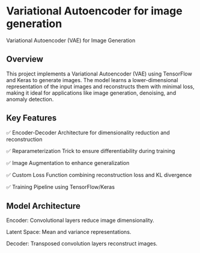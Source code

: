 # Variational Autoencoder for image generation
Variational Autoencoder (VAE) for Image Generation

## Overview

This project implements a Variational Autoencoder (VAE) using TensorFlow and Keras to generate images. The model learns a lower-dimensional representation of the input images and reconstructs them with minimal loss, making it ideal for applications like image generation, denoising, and anomaly detection.

## Key Features

✅ Encoder-Decoder Architecture for dimensionality reduction and reconstruction

✅ Reparameterization Trick to ensure differentiability during training

✅ Image Augmentation to enhance generalization

✅ Custom Loss Function combining reconstruction loss and KL divergence

✅ Training Pipeline using TensorFlow/Keras



## Model Architecture

Encoder: Convolutional layers reduce image dimensionality.

Latent Space: Mean and variance representations.

Decoder: Transposed convolution layers reconstruct images.
